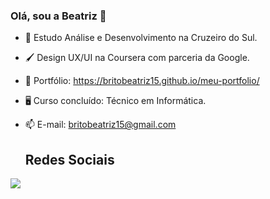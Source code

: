 ### Olá, sou a Beatriz 👋

- 🌱 Estudo Análise e Desenvolvimento na Cruzeiro do Sul.
- 🖌 Design UX/UI na Coursera com parceria da Google.
- 📌 Portfólio: https://britobeatriz15.github.io/meu-portfolio/
- 🖥️ Curso concluído: Técnico em Informática.
- 📫 E-mail: britobeatriz15@gmail.com
 
  ## Redes Sociais

<div>
   <a href="https://www.linkedin.com/in/beatrizrbrito/" target="_blank"><img src="https://img.shields.io/badge/-LinkedIn-%230077B5?style=for-the-badge&logo=linkedin&logoColor=white" target="_blank"></a> 
</div>
